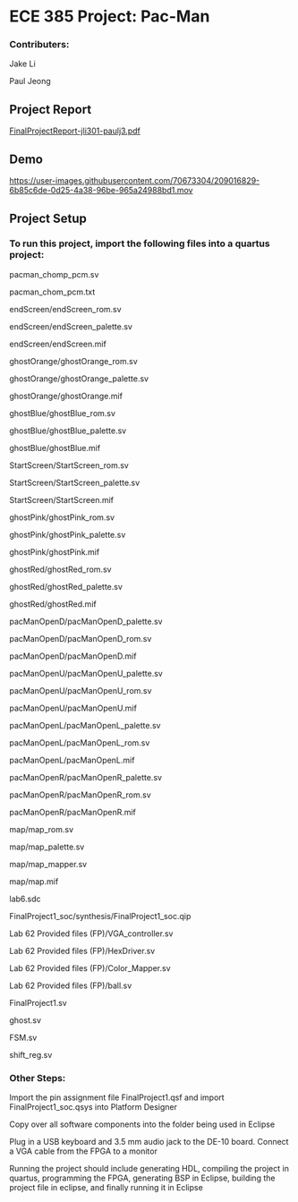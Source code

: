 # ECE 385 Project: Pac-Man

### Contributers:
Jake Li

Paul Jeong

## Project Report

[FinalProjectReport-jli301-paulj3.pdf](https://github.com/jakel2014/ECE385FinalProjectFA2022/files/10282266/FinalProjectReport-jli301-paulj3.pdf)

## Demo
https://user-images.githubusercontent.com/70673304/209016829-6b85c6de-0d25-4a38-96be-965a24988bd1.mov

## Project Setup
### To run this project, import the following files into a quartus project:
pacman_chomp_pcm.sv

pacman_chom_pcm.txt

endScreen/endScreen_rom.sv

endScreen/endScreen_palette.sv

endScreen/endScreen.mif

ghostOrange/ghostOrange_rom.sv

ghostOrange/ghostOrange_palette.sv

ghostOrange/ghostOrange.mif

ghostBlue/ghostBlue_rom.sv

ghostBlue/ghostBlue_palette.sv

ghostBlue/ghostBlue.mif

StartScreen/StartScreen_rom.sv

StartScreen/StartScreen_palette.sv

StartScreen/StartScreen.mif

ghostPink/ghostPink_rom.sv

ghostPink/ghostPink_palette.sv

ghostPink/ghostPink.mif

ghostRed/ghostRed_rom.sv

ghostRed/ghostRed_palette.sv

ghostRed/ghostRed.mif

pacManOpenD/pacManOpenD_palette.sv

pacManOpenD/pacManOpenD_rom.sv

pacManOpenD/pacManOpenD.mif

pacManOpenU/pacManOpenU_palette.sv

pacManOpenU/pacManOpenU_rom.sv

pacManOpenU/pacManOpenU.mif

pacManOpenL/pacManOpenL_palette.sv

pacManOpenL/pacManOpenL_rom.sv

pacManOpenL/pacManOpenL.mif

pacManOpenR/pacManOpenR_palette.sv

pacManOpenR/pacManOpenR_rom.sv

pacManOpenR/pacManOpenR.mif

map/map_rom.sv

map/map_palette.sv

map/map_mapper.sv

map/map.mif

lab6.sdc

FinalProject1_soc/synthesis/FinalProject1_soc.qip

Lab 62 Provided files (FP)/VGA_controller.sv

Lab 62 Provided files (FP)/HexDriver.sv

Lab 62 Provided files (FP)/Color_Mapper.sv

Lab 62 Provided files (FP)/ball.sv

FinalProject1.sv

ghost.sv

FSM.sv

shift_reg.sv

### Other Steps:

Import the pin assignment file FinalProject1.qsf and import FinalProject1_soc.qsys into Platform Designer

Copy over all software components into the folder being used in Eclipse

Plug in a USB keyboard and 3.5 mm audio jack to the DE-10 board. Connect a VGA cable from the FPGA to a monitor

Running the project should include generating HDL, compiling the project in quartus, programming the FPGA, generating BSP in Eclipse, building the project file in eclipse, and finally running it in Eclipse

